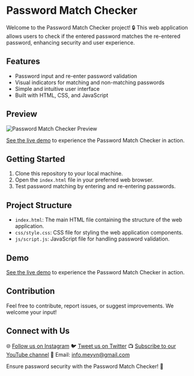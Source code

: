 # Password Match Checker

Welcome to the Password Match Checker project! 🔒 This web application allows users to check if the entered password matches the re-entered password, enhancing security and user experience.

## Features
- Password input and re-enter password validation
- Visual indicators for matching and non-matching passwords
- Simple and intuitive user interface
- Built with HTML, CSS, and JavaScript

## Preview
![Password Match Checker Preview](images/preview.png)

[See the live demo](#) to experience the Password Match Checker in action.

## Getting Started
1. Clone this repository to your local machine.
2. Open the `index.html` file in your preferred web browser.
3. Test password matching by entering and re-entering passwords.

## Project Structure
- `index.html`: The main HTML file containing the structure of the web application.
- `css/style.css`: CSS file for styling the web application components.
- `js/script.js`: JavaScript file for handling password validation.

## Demo
[See the live demo](#) to experience the Password Match Checker in action.

## Contribution
Feel free to contribute, report issues, or suggest improvements. We welcome your input!

## Connect with Us
🌐 [Follow us on Instagram](https://www.instagram.com/meyvndev)
🐦 [Tweet us on Twitter](https://twitter.com/meyvnagency)
📺 [Subscribe to our YouTube channel](https://youtube.com/@wearemeyvn)
📧 Email: info.meyvn@gmail.com

Ensure password security with the Password Match Checker! 🔐
